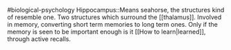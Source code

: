 #biological-psychology 
Hippocampus::Means seahorse, the structures kind of resemble one. Two structures which surround the [[thalamus]]. Involved in memory, converting short term memories to long term ones. Only if the memory is seen to be important enough is it [[How to learn|learned]], through active recalls.
<!--SR:!2023-12-21,3,250-->